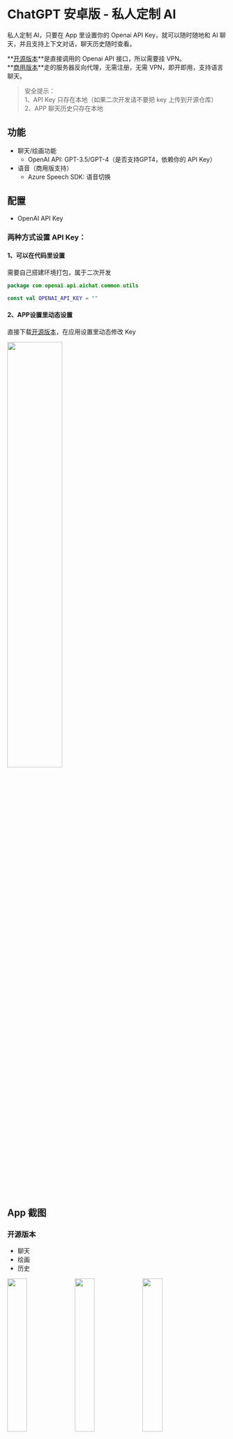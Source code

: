 # ChatGPT 安卓版 - 私人定制 AI

私人定制 AI，只要在 App 里设置你的 Openai API Key，就可以随时随地和 AI 聊天，并且支持上下文对话，聊天历史随时查看。

**[开源版本](#开源版本)**是直接调用的 Openai API 接口，所以需要挂 VPN。  
**[商用版本](#商用版本)**走的服务器反向代理，无需注册，无需 VPN，即开即用，支持语言聊天。

> 安全提示：  
> 1、API Key 只存在本地（如果二次开发请不要把 key 上传到开源仓库）  
> 2、APP 聊天历史只存在本地

## 功能

- 聊天/绘画功能
    - OpenAI API: GPT-3.5/GPT-4（是否支持GPT4，依赖你的 API Key）
- 语音（商用版支持）
    - Azure Speech SDK: 语音切换

## 配置

- OpenAI API Key

### 两种方式设置 API Key：

#### 1、可以在代码里设置
需要自己搭建环境打包，属于二次开发
```kotlin
package com.openai.api.aichat.common.utils

const val OPENAI_API_KEY = ""
```

#### 2、APP设置里动态设置
直接下载[开源版本](#开源版本)，在应用设置里动态修改 Key

<img src="images/chatgpt_60.jpeg" width="50%">

## App 截图

### 开源版本

- 聊天
- 绘画
- 历史

<img src="images/chatgpt_1.jpeg" width="30%"> <img src="images/chatgpt_2.jpeg" width="30%"> <img src="images/chatgpt_4.jpeg" width="30%">

### 商用版本（无需 VPN，直接使用）

- 聊天
- 绘画
- 历史
- 语音（中文支持方言切换；外语学习：定制化语音）
- 支付（支付宝支付）
  
**中文支持的语音风格：**  
  
<table>
<tr><td>序号</td><td>语言</td><td>语音风格</td></tr>
<tr><td>1</td><td rowspan="5">中文</td><td>普通话</td></tr>
<tr><td>2</td><td>东北话</td></tr>
<tr><td>3</td><td>陕西话</td></tr>
<tr><td>4</td><td>河南话</td></tr>
<tr><td>5</td><td>粤语</td></tr>
</table>
   
**目前支持外语语音：**
  
<table>
<tr><td>序号</td><td>语言</td><td>语言</td><td>语音</td></tr>
<tr><td>1</td><td rowspan="8">外语</td><td>🇺🇸 英语</td><td rowspan="16">逼真的神经网络语音</td></tr>
<tr><td>2</td><td>🇪🇸 西班牙语</td></tr>
<tr><td>3</td><td>🇦🇪 阿拉伯语</td></tr>
<tr><td>4</td><td>🇫🇷 法语</td></tr>
<tr><td>5</td><td>🇷🇺 俄语</td></tr>
<tr><td>6</td><td>🇵🇹 葡萄牙语</td></tr>
<tr><td>7</td><td>🇩🇪 德语</td></tr>
<tr><td>8</td><td>🇯🇵 日语</td></tr>
<tr><td>9</td><td rowspan="8">小语种</td><td>🇰🇷 韩语</td></tr>
<tr><td>10</td><td>🇮🇹 意大利语</td></tr>
<tr><td>11</td><td>🇳🇱 荷兰语</td></tr>
<tr><td>12</td><td>🇵🇱 波兰语</td></tr>
<tr><td>13</td><td>🇸🇪 瑞典语</td></tr>
<tr><td>14</td><td>🇺🇦 乌克兰语</td></tr>
<tr><td>15</td><td>🇹🇷土耳其语</td></tr>
<tr><td>16</td><td>🇬🇷 希腊语</td></tr>
</table>

<img src="images/aichat_1.jpeg" width="30%"> <img src="images/aichat_2.jpeg" width="30%"> <img src="images/aichat_3.jpeg" width="30%">
<img src="images/aichat_4.jpeg" width="30%"> <img src="images/aichat_5.jpeg" width="30%">

## App 下载

### 开源版本

下载地址：[https://www.pgyer.com/customai](https://www.pgyer.com/customai)  
或  
二维码  
<img src="images/customai_download.png" width="30%" height="30%">

### 商用版本

下载地址：[https://www.pgyer.com/Fq458k](https://www.pgyer.com/Fq458k)  
或  
二维码  
<img src="images/qrcode_download.png" width="30%" height="30%">

## 赞助

如果项目对您有帮助，希望老板支持一下，祝老板发财～

微信打赏  
<img src="images/wexinpay.jpeg" width="30%" height="30%">

支付宝打赏  
<img src="images/alipay.jpeg" width="30%" height="30%">

## 商务合作

扫码加微，非诚勿扰，非常感谢～  
<img src="images/wechat_qr.jpeg" width="30%" height="30%">


## Star 趋势

[![Stargazers over time](https://starchart.cc/jinmiao/chatgpt_android.svg)](https://starchart.cc/jinmiao/chatgpt_android)

## License

MIT License

Copyright (c) 2023 Ouyang Jinmiao

Permission is hereby granted, free of charge, to any person obtaining a copy of this software and
associated documentation files (the "Software"), to deal in the Software without restriction,
including without limitation the rights to use, copy, modify, merge, publish, distribute,
sublicense, and/or sell copies of the Software, and to permit persons to whom the Software is
furnished to do so, subject to the following conditions:

The above copyright notice and this permission notice shall be included in all copies or substantial
portions of the Software.

THE SOFTWARE IS PROVIDED "AS IS", WITHOUT WARRANTY OF ANY KIND, EXPRESS OR IMPLIED, INCLUDING BUT
NOT LIMITED TO THE WARRANTIES OF MERCHANTABILITY, FITNESS FOR A PARTICULAR PURPOSE AND
NONINFRINGEMENT. IN NO EVENT SHALL THE AUTHORS OR COPYRIGHT HOLDERS BE LIABLE FOR ANY CLAIM, DAMAGES
OR OTHER LIABILITY, WHETHER IN AN ACTION OF CONTRACT, TORT OR OTHERWISE, ARISING FROM, OUT OF OR IN
CONNECTION WITH THE SOFTWARE OR THE USE OR OTHER DEALINGS IN THE SOFTWARE.